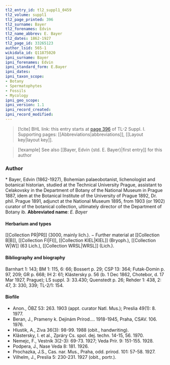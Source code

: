 ```yaml
---
tl2_entry_id: tl2_suppl1_0459
tl2_volume: suppl1
tl2_page_printed: 396
tl2_surname: Bayer
tl2_forenames: Edvin
tl2_name_abbrev: E. Bayer
tl2_dates: 1862-1927
tl2_page_id: 33265123
author_lsid: 565-1
wikidata_id: Q11875020
ipni_surname: Bayer
ipni_forenames: Edvin
ipni_standard_form: E.Bayer
ipni_dates: 
ipni_taxon_scope: 
- Botany
- Spermatophytes
- Fossils
- Mycology
ipni_geo_scope: 
ipni_version: 1.1
ipni_record_created: 
ipni_record_modified:
---
```



> [!cite] BHL link: this entry starts at [page 396](https://www.biodiversitylibrary.org/page/33265123) of TL-2 Suppl. I.
> Supporting pages: [[Abbreviations|abbreviations]], [[Layout key|layout key]].

> [!example] See also [[Bayer, Edvin {std. E. Bayer}|first entry]] for this author

### Author

\* Bayer, Edvin (1862-1927), Bohemian palaeobotanist, lichenologist and botanical historian, studied at the Technical University Prague, assistant to Celakovsky in the Department of Botany of the National Museum in Prague 1887, idem at the Botanical Institute of the University of Prague 1892, Dr. phil. Prague 1891, adjunct at the National Museum 1895, from 1903 (or 1902) curator of the botanical collection, ultimately director of the Department of Botany ib. 
**Abbreviated name**: *E. Bayer*

#### Herbarium and types

[[Collection PR|PR]] (3000, mainly lich.). − Further material at [[Collection B|B]], [[Collection FI|FI]], [[Collection KIEL|KIEL]] (Bryoph.), [[Collection W|W]] (63 Lich.), [[Collection WRSL|WRSL]] (Lich.).

#### Bibliography and biography

Barnhart 1: 143; BM 1: 115, 6: 66; Bossert p. 29; CSP 13: 364; Futak-Domin p. 97, 209; GR p. 668; IH 2: 61; Klástersky p. 56 (b. 1 Dec 1862, Chotebor, d. 17 Mar 1927, Prague); LS suppl. 3: 33.430; Quenstedt p. 26; Rehder 1: 438, 2: 47, 3: 330, 339; TL-2/1: 154.

#### Biofile

- Anon., ÖBZ 53: 263. 1903 (appt. curator Natl. Mus.); Preslia 49(1): 8. 1977.
- Beran, J., Prameny k. Dejinám Prírod.... 1918-1945, Praha, CSAV. 106. 1976.
- Hlustik, A., Ziva 36(3): 98-99. 1988 (obit., handwriting).
- Klãstersky, I. et al., Zpráry Cs. spol. dej. techn. 14-15, 56. 1970.
- Nemejc, F., Vestník 3(2-3): 69-73. 1927; Veda Prír. 9: 151-155. 1928.
- Podpera, J., Nase Veda 8: 181. 1926.
- Prochazka, J.S., Cas. nar. Mus., Praha, odd. prirod. 101: 57-58. 1927.
- Vilhelm, J., Preslia 5: 230-231. 1927 (obit., portr.).

